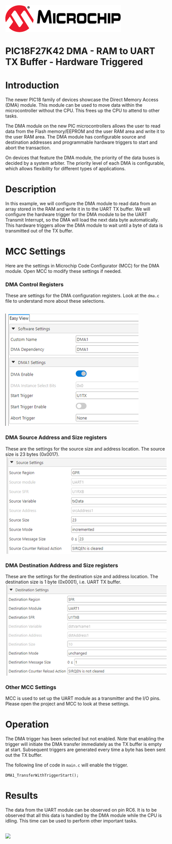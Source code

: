 [![MCHP](images/microchip.png)](https://www.microchip.com)
# PIC18F27K42 DMA - RAM to UART TX Buffer - Hardware Triggered

# Introduction
The newer PIC18 family of devices showcase the Direct Memory Access (DMA) module. This module can be used to move data within the microcontroller without the CPU. This frees up the CPU to attend to other tasks.

The DMA module on the new PIC microcontrollers allows the user to read data from the Flash memory/EEPROM and the user RAM area and write it to the user RAM area. The DMA module has configurable source and destination addresses and programmable hardware triggers to start and abort the transaction.

On devices that feature the DMA module, the priority of the data buses is decided by a system arbiter. The priority level of each DMA is configurable, which allows flexibility for different types of applications. 

# Description
In this example, we will configure the DMA module to read data from an array stored in the RAM and write it in to the UART TX buffer. We will configure the hardware trigger for the DMA module to be the UART Transmit Interrupt, so the DMA will load the next data byte automatically. This hardware triggers allow the DMA module to wait until a byte of data is transmitted out of the TX buffer.

# MCC Settings
Here are the settings in Microchip Code Configurator (MCC) for the DMA module. Open MCC to modify these settings if needed.

### DMA Control Registers
These are settings for the DMA configuration registers. Look at the `dma.c` file to understand more about these selections.

<br><img src="images/DMA_Settings.png">

### DMA Source Address and Size registers
These are the settings for the source size and address location. The source size is 23 bytes (0x0017).
<br><img src="images/DMA_Source_Settings.png">

### DMA Destination Address and Size registers
These are the settings for the destination size and address location. The destination size is 1 byte (0x0001), i.e. UART TX buffer.
<br><img src="images/DMA_Destination_Settings.png">

### Other MCC Settings
MCC is used to set up the UART module as a transmitter and the I/O pins. Please open the project and MCC to look at these settings.

# Operation

The DMA trigger has been selected but not enabled. Note that enabling the trigger will initiate the DMA transfer immediately as the TX buffer is empty at start. Subsequent triggers are generated every time a byte has been sent out the TX buffer.

The following line of code in `main.c` will enable the trigger.

``` DMA1_TransferWithTriggerStart(); ```

# Results
The data from the UART module can be observed on pin RC6. It is to be observed that all this data is handled by the DMA module while the CPU is idling. This time can be used to perform other important tasks.

<br><img src="images/UART_output.png">
